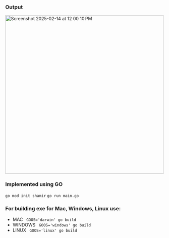 ### Output

<img width="502" alt="Screenshot 2025-02-14 at 12 00 10 PM" src="https://github.com/user-attachments/assets/3629fd5f-b657-482d-9d65-4713aec1447b" />

### Implemented using GO
`go mod init shamir`
`go run main.go`

### For building exe for Mac, Windows, Linux use:
- MAC ` GOOS='darwin' go build`
- WINDOWS ` GOOS='windows' go build`
- LINUX ` GOOS='linux' go build`
